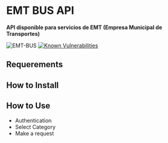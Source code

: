# EMT BUS API
**API disponible para servicios de EMT (Empresa Municipal de Transportes)**

![EMT-BUS](https://github.com/Destroyer/TeelgramBot-nodejs/raw/master/emt-bus_logo.png)
[![Known Vulnerabilities](https://snyk.io/test/github/lorengamboa/emt-bus/badge.svg)](https://snyk.io/test/github/lorengamboa/emt-bus)

## Requerements
## How to Install
## How to Use
   * Authentication
   * Select Category
   * Make a request
